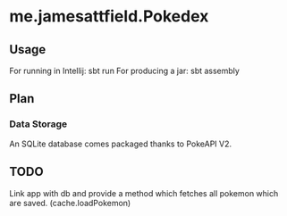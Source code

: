 me.jamesattfield.Pokedex
=======

Usage
-----
For running in Intellij: sbt run
For producing a jar: sbt assembly

Plan
----
### Data Storage
An SQLite database comes packaged thanks to PokeAPI V2.

TODO
----
Link app with db and provide a method which fetches all pokemon which are saved. (cache.loadPokemon)



